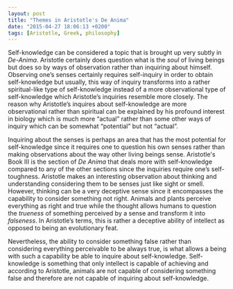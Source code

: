 ```yaml
---
layout: post
title: "Themes in Aristotle's De Anima"
date: "2015-04-27 18:06:13 +0200"
tags: [Aristotle, Greek, philosophy]
---
```


Self-knowledge can be considered a topic that is brought up very subtly in _De-Anima_. Aristotle certainly does question what is the _soul_ of living beings but does so by ways of observation rather than inquiring about himself. Observing one’s senses certainly requires self-inquiry in order to obtain self-knowledge but usually, this way of inquiry transforms into a rather spiritual-like type of self-knowledge instead of a more observational type of self-knowledge which Aristotle’s inquiries resemble more closely. The reason why Aristotle’s inquires about self-knowledge are more observational rather than spiritual can be explained by his profound interest in biology which is much more “actual” rather than some other ways of inquiry which can be somewhat “potential” but not “actual”.

Inquiring about the senses is perhaps an area that has the most potential for self-knowledge since it requires one to question his own senses rather than making observations about the way other living beings sense. Aristotle's Book III is the section of _De Anima_ that deals more with self-knowledge compared to any of the other sections since the inquiries require one’s self-toughness. Aristotle makes an interesting observation about thinking and understanding considering them to be senses just like sight or smell. However, thinking can be a very deceptive sense since it encompasses the capability to consider something not right. Animals and plants perceive everything as right and true while the thought allows humans to question the _trueness_ of something perceived by a sense and transform it into _falseness_. In Aristotle’s terms, this is rather a deceptive ability of intellect as opposed to being an evolutionary feat.

Nevertheless, the ability to consider something false rather than considering everything perceivable to be always true, is what allows a being with such a capability be able to inquire about self-knowledge. Self-knowledge is something that only intellect is capable of achieving and according to Aristotle, animals are not capable of considering something false and therefore are not capable of inquiring about self-knowledge.

